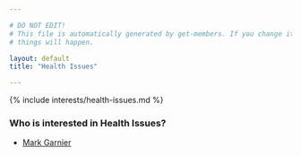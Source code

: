 ```yaml
---

# DO NOT EDIT!
# This file is automatically generated by get-members. If you change it, bad
# things will happen.

layout: default
title: "Health Issues"

---
```


{% include interests/health-issues.md %}

### Who is interested in Health Issues?


* [Mark Garnier](members/mark-garnier.html)
